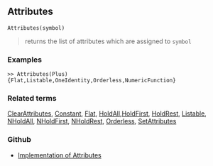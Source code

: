 ## Attributes

```
Attributes(symbol) 
```

> returns the list of attributes which are assigned to `symbol`
  
### Examples
```
>> Attributes(Plus)
{Flat,Listable,OneIdentity,Orderless,NumericFunction}
```

### Related terms 
[ClearAttributes](ClearAttributes.md),  [Constant](Constant.md), [Flat](Flat.md), [HoldAll](HoldAll.md),[HoldFirst](HoldFirst.md), [HoldRest](HoldRest.md), [Listable](Listable.md), [NHoldAll](NHoldAll.md), [NHoldFirst](NHoldFirst.md), [NHoldRest](NHoldRest.md),  [Orderless](Orderless.md), [SetAttributes](SetAttributes.md)

### Github

* [Implementation of Attributes](https://github.com/axkr/symja_android_library/blob/master/symja_android_library/matheclipse-core/src/main/java/org/matheclipse/core/builtin/AttributeFunctions.java#L57) 
